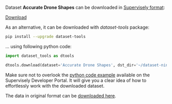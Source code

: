 Dataset **Accurate Drone Shapes** can be downloaded in [Supervisely format](https://developer.supervisely.com/api-references/supervisely-annotation-json-format):

 [Download](https://assets.supervisely.com/supervisely-supervisely-assets-public/teams_storage/0/S/So/lj4fywB04Huey7poBblwNsHnEDKFINNj200dpUWxP60zCs1rOXJdszf7sUNWnGn6GQ8aeEL469t5JjusoAuGnoqdwd8L1XDxfUWKel7f11jfZ4qYNoMaoQDNQcQM.tar)

As an alternative, it can be downloaded with *dataset-tools* package:
``` bash
pip install --upgrade dataset-tools
```

... using following python code:
``` python
import dataset_tools as dtools

dtools.download(dataset='Accurate Drone Shapes', dst_dir='~/dataset-ninja/')
```
Make sure not to overlook the [python code example](https://developer.supervisely.com/getting-started/python-sdk-tutorials/iterate-over-a-local-project) available on the Supervisely Developer Portal. It will give you a clear idea of how to effortlessly work with the downloaded dataset.

The data in original format can be [downloaded here](https://www.kaggle.com/datasets/metavision/accurate-drone-shapessegmentation/download?datasetVersionNumber=2).
